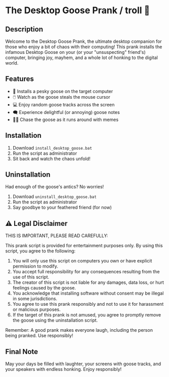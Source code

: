 # The Desktop Goose Prank / troll 🦢

## Description

Welcome to the Desktop Goose Prank, the ultimate desktop companion for those who enjoy a bit of chaos with their computing! This prank installs the infamous Desktop Goose on your (or your "unsuspecting" friend's) computer, bringing joy, mayhem, and a whole lot of honking to the digital world.

## Features

- 🦢 Installs a pesky goose on the target computer
- 🖱️ Watch as the goose steals the mouse cursor
- 💻 Enjoy random goose tracks across the screen
- 🗨️ Experience delightful (or annoying) goose notes
- 🏃‍♂️ Chase the goose as it runs around with memes

## Installation

1. Download `install_desktop_goose.bat`
2. Run the script as administrator
3. Sit back and watch the chaos unfold!

## Uninstallation

Had enough of the goose's antics? No worries!

1. Download `uninstall_desktop_goose.bat`
2. Run the script as administrator
3. Say goodbye to your feathered friend (for now)

## ⚠️ Legal Disclaimer

THIS IS IMPORTANT, PLEASE READ CAREFULLY:

This prank script is provided for entertainment purposes only. By using this script, you agree to the following:

1. You will only use this script on computers you own or have explicit permission to modify.
2. You accept full responsibility for any consequences resulting from the use of this script.
3. The creator of this script is not liable for any damages, data loss, or hurt feelings caused by the goose.
4. You acknowledge that installing software without consent may be illegal in some jurisdictions.
5. You agree to use this prank responsibly and not to use it for harassment or malicious purposes.
6. If the target of this prank is not amused, you agree to promptly remove the goose using the uninstallation script.

Remember: A good prank makes everyone laugh, including the person being pranked. Use responsibly!

## Final Note

May your days be filled with laughter, your screens with goose tracks, and your speakers with endless honking. Enjoy responsibly!
